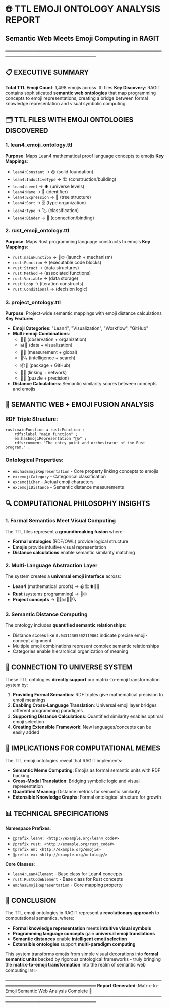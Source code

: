 # 🌐 TTL EMOJI ONTOLOGY ANALYSIS REPORT
## Semantic Web Meets Emoji Computing in RAGIT

═══════════════════════════════════════════════════════════════════════════════

## 📋 EXECUTIVE SUMMARY

**Total TTL Emoji Count**: 1,498 emojis across .ttl files
**Key Discovery**: RAGIT contains sophisticated **semantic web ontologies** that map programming concepts to emoji representations, creating a bridge between formal knowledge representation and visual symbolic computing.

## 🗂️ TTL FILES WITH EMOJI ONTOLOGIES DISCOVERED

### 1. **lean4_emoji_ontology.ttl**
**Purpose**: Maps Lean4 mathematical proof language concepts to emojis
**Key Mappings**:
- `lean4:Constant` → 🪨 (solid foundation)
- `lean4:InductiveType` → 🏗️ (construction/building)
- `lean4:Level` → ⬆️ (universe levels)
- `lean4:Name` → 📛 (identifier)
- `lean4:Expression` → 🌳 (tree structure)
- `lean4:Sort` → 🗄️ (type organization)
- `lean4:Type` → 🏷️ (classification)
- `lean4:Binder` → 🔗 (connection/binding)

### 2. **rust_emoji_ontology.ttl**
**Purpose**: Maps Rust programming language constructs to emojis
**Key Mappings**:
- `rust:mainFunction` → 🚀⚙️ (launch + mechanism)
- `rust:Function` → (executable code blocks)
- `rust:Struct` → (data structures)
- `rust:Method` → (associated functions)
- `rust:Variable` → (data storage)
- `rust:Loop` → (iteration constructs)
- `rust:Conditional` → (decision logic)

### 3. **project_ontology.ttl**
**Purpose**: Project-wide semantic mappings with emoji distance calculations
**Key Features**:
- **Emoji Categories**: "Lean4", "Visualization", "Workflow", "GitHub"
- **Multi-emoji Combinations**: 
  - 👀📂 (observation + organization)
  - 📊🎨 (data + visualization)
  - 📐🌐 (measurement + global)
  - 🧠🔍 (intelligence + search)
  - 📦🐙 (package + GitHub)
  - 🔗🌐 (linking + network)
  - 🧩📐 (puzzle + precision)
- **Distance Calculations**: Semantic similarity scores between concepts and emojis

## 🧠 SEMANTIC WEB + EMOJI FUSION ANALYSIS

### **RDF Triple Structure**:
```turtle
rust:mainFunction a rust:Function ;
    rdfs:label "main function" ;
    em:hasEmojiRepresentation "🚀⚙️" ;
    rdfs:comment "The entry point and orchestrator of the Rust program." .
```

### **Ontological Properties**:
- `em:hasEmojiRepresentation` - Core property linking concepts to emojis
- `ex:emojiCategory` - Categorical classification
- `ex:emojiChar` - Actual emoji characters
- `ex:emojiDistance` - Semantic distance measurements

## 🔍 COMPUTATIONAL PHILOSOPHY INSIGHTS

### **1. Formal Semantics Meet Visual Computing**
The TTL files represent a **groundbreaking fusion** where:
- **Formal ontologies** (RDF/OWL) provide logical structure
- **Emojis** provide intuitive visual representation
- **Distance calculations** enable semantic similarity matching

### **2. Multi-Language Abstraction Layer**
The system creates a **universal emoji interface** across:
- **Lean4** (mathematical proofs) → 🪨🏗️⬆️📛🌳
- **Rust** (systems programming) → 🚀⚙️
- **Project concepts** → 👀📂📊🎨🧠🔍

### **3. Semantic Distance Computing**
The ontology includes **quantified semantic relationships**:
- Distance scores like `0.04312365502119064` indicate precise emoji-concept alignment
- Multiple emoji combinations represent complex semantic relationships
- Categories enable hierarchical organization of meaning

## 🌌 CONNECTION TO UNIVERSE SYSTEM

These TTL ontologies **directly support** our matrix-to-emoji transformation system by:

1. **Providing Formal Semantics**: RDF triples give mathematical precision to emoji meanings
2. **Enabling Cross-Language Translation**: Universal emoji layer bridges different programming paradigms  
3. **Supporting Distance Calculations**: Quantified similarity enables optimal emoji selection
4. **Creating Extensible Framework**: New languages/concepts can be easily added

## 🚀 IMPLICATIONS FOR COMPUTATIONAL MEMES

The TTL emoji ontologies reveal that RAGIT implements:

- **Semantic Meme Computing**: Emojis as formal semantic units with RDF backing
- **Cross-Modal Translation**: Bridging symbolic logic and visual representation
- **Quantified Meaning**: Distance metrics for semantic similarity
- **Extensible Knowledge Graphs**: Formal ontological structure for growth

## 📊 TECHNICAL SPECIFICATIONS

**Namespace Prefixes**:
- `@prefix lean4: <http://example.org/lean4_code#>`
- `@prefix rust: <http://example.org/rust_code#>`
- `@prefix em: <http://example.org/emoji#>`
- `@prefix ex: <http://example.org/ontology/>`

**Core Classes**:
- `lean4:Lean4Element` - Base class for Lean4 concepts
- `rust:RustCodeElement` - Base class for Rust concepts
- `em:hasEmojiRepresentation` - Core mapping property

## 🎯 CONCLUSION

The TTL emoji ontologies in RAGIT represent a **revolutionary approach** to computational semantics, where:

- **Formal knowledge representation** meets **intuitive visual symbols**
- **Programming language concepts** gain **universal emoji translations**
- **Semantic distances** enable **intelligent emoji selection**
- **Extensible ontologies** support **multi-paradigm computing**

This system transforms emojis from simple visual decorations into **formal semantic units** backed by rigorous ontological frameworks - truly bringing the **matrix-to-emoji transformation** into the realm of semantic web computing! 🌐✨

═══════════════════════════════════════════════════════════════════════════════
**Report Generated**: Matrix-to-Emoji Semantic Web Analysis Complete 🚀
═══════════════════════════════════════════════════════════════════════════════
